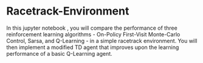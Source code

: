 # Racetrack-Environment
In this jupyter notebook , you will compare the performance of three reinforcement learning algorithms - On-Policy First-Visit Monte-Carlo Control, Sarsa, and Q-Learning - in a simple racetrack environment. You will then implement a modified TD agent that improves upon the learning performance of a basic Q-Learning agent.
